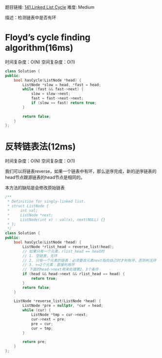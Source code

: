 题目链接: [141.Linked List Cycle][1]
难度: Medium

描述：检测链表中是否有环

# Floyd’s cycle finding algorithm(16ms)
时间复杂度：O(N)
空间复杂度：O(1)

```cpp
class Solution {
public:
    bool hasCycle(ListNode *head) {
        ListNode *slow = head, *fast = head;
        while (fast && fast->next) {
            slow = slow->next;
            fast = fast->next->next;
            if (slow == fast) return true;
        }
        
        return false;
    }
};
```

# 反转链表法(12ms)
时间复杂度：O(N)
空间复杂度：O(1)

我们可以将链表reverse，如果一个链表中有环，那么逆序完成，新的逆序链表的head节点跟源链表的head节点是相同的。

本方法的缺陷是会修改原始链表

```cpp
/**
 * Definition for singly-linked list.
 * struct ListNode {
 *     int val;
 *     ListNode *next;
 *     ListNode(int x) : val(x), next(NULL) {}
 * };
 */
class Solution {
public:
    bool hasCycle(ListNode *head) {
        ListNode *rlist_head = reverse_list(head);
        // 如果只有一个元素，rlist_head == head时
        // 1. 空链表，无环
        // 2. 只有一个元素的链表：必须要改元素next指向自己时才判有环，否则判无环
        // 3. >=2个元素：直接判有环
        // 下面的head->next用来处理第2、3个条件
        if (head && head->next && rlist_head == head) {
            return true;
        }
        return false;
    }
    
    ListNode *reverse_list(ListNode *head) {
        ListNode *pre = nullptr, *cur = head;
        while (cur) {
            ListNode *tmp = cur->next;
            cur->next = pre;
            pre = cur;
            cur = tmp;
        }
        
        return pre;
    }
};
```

[1]: https://leetcode.com/problems/linked-list-cycle/